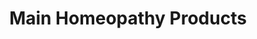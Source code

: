 ---
title: "Main Homeopathy Products"
description : "Here are our listings of affordable Homeopathy products"
---